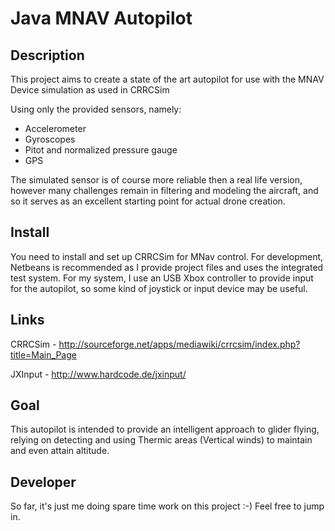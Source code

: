 Java MNAV Autopilot
===================

Description
-----------

This project aims to create a state of the art autopilot for use with the MNAV
Device simulation as used in CRRCSim

Using only the provided sensors, namely:
* Accelerometer
* Gyroscopes
* Pitot and normalized pressure gauge
* GPS

The simulated sensor is of course more reliable then a real life version, however
many challenges remain in filtering and modeling the aircraft, and so it serves
as an excellent starting point for actual drone creation.

Install
-------

You need to install and set up CRRCSim for MNav control. For development, Netbeans
is recommended as I provide project files and uses the integrated test system.
For my system, I use an USB Xbox controller to provide input for the autopilot,
so some kind of joystick or input device may be useful.

Links
-----
CRRCSim - http://sourceforge.net/apps/mediawiki/crrcsim/index.php?title=Main_Page

JXInput - http://www.hardcode.de/jxinput/

Goal
----

This autopilot is intended to provide an intelligent approach to glider flying,
relying on detecting and using Thermic areas (Vertical winds) to maintain and
even attain altitude.

Developer
---------
So far, it's just me doing spare time work on this project :-) Feel free to jump in.

